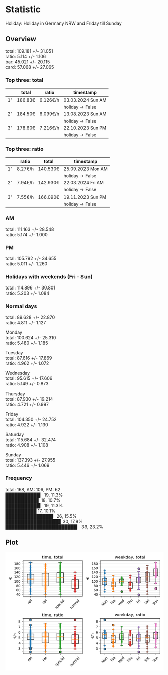 # Statistic  
Holiday: Holiday in Germany NRW and Friday till Sunday  
## Overview  
total: 109.181 +/- 31.051  
ratio:   5.114 +/-  1.106  
bar:    45.021 +/- 20.115  
card:   57.068 +/- 27.065  
  
  
### Top three: total  
&nbsp;|total|ratio|timestamp
---|---|---|---
1"|186.83€|6.126€/h|03.03.2024 Sun AM
&nbsp;|&nbsp;|&nbsp;|holiday -> False
2"|184.50€|6.099€/h|13.08.2023 Sun AM
&nbsp;|&nbsp;|&nbsp;|holiday -> False
3"|178.60€|7.216€/h|22.10.2023 Sun PM
&nbsp;|&nbsp;|&nbsp;|holiday -> False
  
  
### Top three: ratio  
&nbsp;|ratio|total|timestamp
---|---|---|---
1"| 8.27€/h|140.530€|25.09.2023 Mon AM
&nbsp;|&nbsp;|&nbsp;|holiday -> False
2"| 7.94€/h|142.930€|22.03.2024 Fri AM
&nbsp;|&nbsp;|&nbsp;|holiday -> False
3"| 7.55€/h|166.090€|19.11.2023 Sun PM
&nbsp;|&nbsp;|&nbsp;|holiday -> False
  
  
### AM  
total: 111.163 +/- 28.548  
ratio:   5.174 +/-  1.000  
  
### PM  
total: 105.792 +/- 34.655  
ratio:   5.011 +/-  1.260  
  
  
### Holidays with weekends (Fri - Sun)  
total: 114.896 +/- 30.801  
ratio:   5.203 +/-  1.084  
  
### Normal days  
total:  89.628 +/- 22.870  
ratio:   4.811 +/-  1.127  
  
  
Monday  
total: 100.624 +/- 25.310  
ratio:   5.480 +/-  1.185  
  
Tuesday  
total:  87.616 +/- 17.869  
ratio:   4.962 +/-  1.072  
  
Wednesday  
total:  95.615 +/- 17.606  
ratio:   5.149 +/-  0.873  
  
Thursday  
total:  87.930 +/- 19.214  
ratio:   4.721 +/-  0.997  
  
Friday  
total: 104.350 +/- 24.752  
ratio:   4.922 +/-  1.130  
  
Saturday  
total: 115.684 +/- 32.474  
ratio:   4.908 +/-  1.108  
  
Sunday  
total: 137.393 +/- 27.955  
ratio:   5.446 +/-  1.069  
  
  
### Frequency  
total: 168, AM: 106, PM: 62  
███████████▎ 19, 11.3%  
██████████▋ 18, 10.7%  
███████████▎ 19, 11.3%  
██████████ 17, 10.1%  
███████████████▍ 26, 15.5%  
█████████████████▊ 30, 17.9%  
███████████████████████▏ 39, 23.2%  
  
  
## Plot  
![Image](harvest.png)